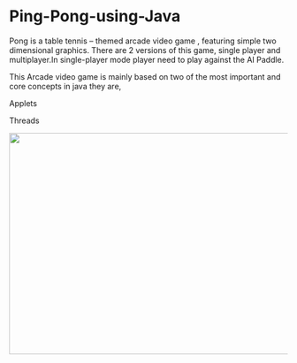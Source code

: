 # Ping-Pong-using-Java

Pong is a table tennis – themed arcade video game , featuring simple two dimensional graphics.
There are 2 versions of this game, single player and multiplayer.In single-player mode player need to play against the AI Paddle. 

This Arcade video game is mainly based on two of the most important and core concepts in java they are,

Applets

Threads

<img src="https://user-images.githubusercontent.com/82076985/135559951-9e2085d7-9560-41d6-8a56-f670db35fa57.png" width="700" height="400">
